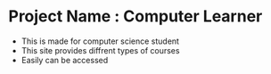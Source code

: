# Project Name : Computer Learner

<ul>
  <li>This is made for computer science student</li>
  <li>This site provides diffrent types of courses</li>
  <li>Easily can be accessed</li>
</ul>
